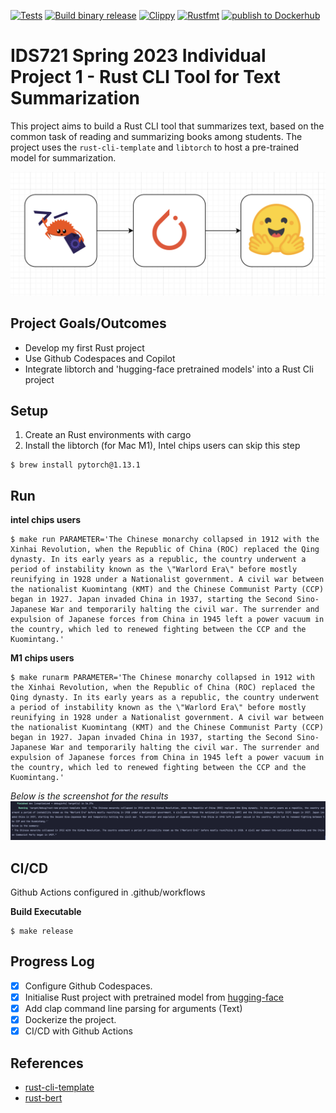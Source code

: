[![Tests](https://github.com/szheng3/rust-individual-project-1/actions/workflows/tests.yml/badge.svg)](https://github.com/szheng3/rust-individual-project-1/actions/workflows/tests.yml)
[![Build binary release](https://github.com/szheng3/rust-individual-project-1/actions/workflows/release.yml/badge.svg)](https://github.com/szheng3/rust-individual-project-1/actions/workflows/release.yml)
[![Clippy](https://github.com/szheng3/rust-individual-project-1/actions/workflows/lint.yml/badge.svg)](https://github.com/szheng3/rust-individual-project-1/actions/workflows/lint.yml)
[![Rustfmt](https://github.com/szheng3/rust-individual-project-1/actions/workflows/rustfmt.yml/badge.svg)](https://github.com/szheng3/rust-individual-project-1/actions/workflows/rustfmt.yml)
[![publish to Dockerhub](https://github.com/szheng3/rust-individual-project-1/actions/workflows/publish.yml/badge.svg)](https://github.com/szheng3/rust-individual-project-1/actions/workflows/publish.yml)

# IDS721 Spring 2023 Individual Project 1 - Rust CLI Tool for Text Summarization

This project aims to build a Rust CLI tool that summarizes text, based on the common task of reading and summarizing books among students. The project uses the `rust-cli-template` and `libtorch` to host a pre-trained model for summarization.

![image](./assets/ml.png)

## Project Goals/Outcomes

* Develop my first Rust project
* Use Github Codespaces and Copilot
* Integrate libtorch and 'hugging-face pretrained models' into a Rust Cli project

## Setup

1. Create an Rust environments with cargo
2. Install the libtorch (for Mac M1), Intel chips users can skip this step
```
$ brew install pytorch@1.13.1
```


## Run

**intel chips users**
```
$ make run PARAMETER='The Chinese monarchy collapsed in 1912 with the Xinhai Revolution, when the Republic of China (ROC) replaced the Qing dynasty. In its early years as a republic, the country underwent a period of instability known as the \"Warlord Era\" before mostly reunifying in 1928 under a Nationalist government. A civil war between the nationalist Kuomintang (KMT) and the Chinese Communist Party (CCP) began in 1927. Japan invaded China in 1937, starting the Second Sino-Japanese War and temporarily halting the civil war. The surrender and expulsion of Japanese forces from China in 1945 left a power vacuum in the country, which led to renewed fighting between the CCP and the Kuomintang.'

```

**M1 chips users**
```
$ make runarm PARAMETER='The Chinese monarchy collapsed in 1912 with the Xinhai Revolution, when the Republic of China (ROC) replaced the Qing dynasty. In its early years as a republic, the country underwent a period of instability known as the \"Warlord Era\" before mostly reunifying in 1928 under a Nationalist government. A civil war between the nationalist Kuomintang (KMT) and the Chinese Communist Party (CCP) began in 1927. Japan invaded China in 1937, starting the Second Sino-Japanese War and temporarily halting the civil war. The surrender and expulsion of Japanese forces from China in 1945 left a power vacuum in the country, which led to renewed fighting between the CCP and the Kuomintang.'

```

*Below is the screenshot for the results*
![results](./assets/result.png)


## CI/CD

Github Actions configured in .github/workflows

**Build Executable**
```
$ make release
```


## Progress Log

- [x] Configure Github Codespaces.
- [x] Initialise Rust project with pretrained model from [hugging-face](https://huggingface.co/transformers/model_doc/bart.html)
- [x] Add clap command line parsing for arguments (Text)
- [x] Dockerize the project.
- [x] CI/CD with Github Actions

## References


* [rust-cli-template](https://github.com/kbknapp/rust-cli-template)
* [rust-bert](https://github.com/guillaume-be/rust-bert)